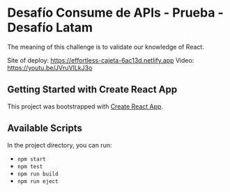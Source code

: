 # Desafío Consume de APIs - Prueba - Desafío Latam
The meaning of this challenge is to validate our knowledge of React.

Site of deploy: https://effortless-cajeta-6ac13d.netlify.app
Video: https://youtu.be/JVruVILkJ3o 

## Getting Started with Create React App

This project was bootstrapped with [Create React App](https://github.com/facebook/create-react-app).

## Available Scripts

In the project directory, you can run:

- `npm start`
- `npm test`
- `npm run build`
- `npm run eject`